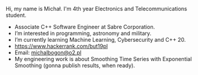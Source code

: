 Hi, my name is Michał. I'm 4th year Electronics and Telecommunications student.
- Associate C++ Software Engineer at Sabre Corporation.
- I’m interested in programming, astronomy and military.
- I’m currently learning Machine Learning, Cybersecurity and C++ 20.
- https://www.hackerrank.com/but19pl
- Email: michalbogon@o2.pl
- My engineering work is about Smoothing Time Series with Exponential Smoothing (gonna publish results, when ready).
